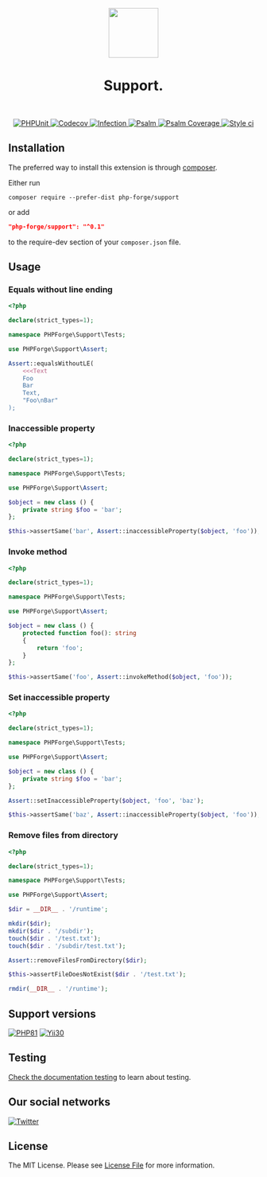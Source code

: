 <p align="center">
    <a href="https://github.com/php-forge/support" target="_blank">
        <img src="https://avatars.githubusercontent.com/u/103309199?s%25253D400%252526u%25253Dca3561c692f53ed7eb290d3bb226a2828741606f%252526v%25253D4" height="100px">
    </a>
    <h1 align="center">Support.</h1>
    <br>
</p>

<p align="center">
    <a href="https://github.com/php-forge/support/actions/workflows/build.yml" target="_blank">
        <img src="https://github.com/php-forge/support/actions/workflows/build.yml/badge.svg" alt="PHPUnit">
    </a>
    <a href="https://codecov.io/gh/php-forge/support" target="_blank">
        <img src="https://codecov.io/gh/php-forge/support/branch/main/graph/badge.svg?token=MF0XUGVLYC" alt="Codecov">
    </a>
    <a href="https://dashboard.stryker-mutator.io/reports/github.com/php-forge/support/main" target="_blank">
        <img src="https://img.shields.io/endpoint?style=flat&url=https%3A%2F%2Fbadge-api.stryker-mutator.io%2Fgithub.com%2Fyii2-extensions%2Fasset-bootstrap5%2Fmain" alt="Infection">
    </a>
    <a href="https://github.com/php-forge/support/actions/workflows/static.yml" target="_blank">
        <img src="https://github.com/php-forge/support/actions/workflows/static.yml/badge.svg" alt="Psalm">
    </a>
    <a href="https://shepherd.dev/github/php-forge/support" target="_blank">
        <img src="https://shepherd.dev/github/php-forge/support/coverage.svg" alt="Psalm Coverage">
    </a>
    <a href="https://github.styleci.io/repos/661073468?branch=main" target="_blank">
        <img src="https://github.styleci.io/repos/661073468/shield?branch=main" alt="Style ci">
    </a>           
</p>

## Installation

The preferred way to install this extension is through [composer](https://getcomposer.org/download/).

Either run

```shell
composer require --prefer-dist php-forge/support
```

or add

```json
"php-forge/support": "^0.1"
```

to the require-dev section of your `composer.json` file. 

## Usage

### Equals without line ending

```php
<?php

declare(strict_types=1);

namespace PHPForge\Support\Tests;

use PHPForge\Support\Assert;

Assert::equalsWithoutLE(
    <<<Text
    Foo
    Bar
    Text,
    "Foo\nBar"
);
```

### Inaccessible property

```php
<?php

declare(strict_types=1);

namespace PHPForge\Support\Tests;

use PHPForge\Support\Assert;

$object = new class () {
    private string $foo = 'bar';
};

$this->assertSame('bar', Assert::inaccessibleProperty($object, 'foo'));
```

### Invoke method

```php
<?php

declare(strict_types=1);

namespace PHPForge\Support\Tests;

use PHPForge\Support\Assert;

$object = new class () {
    protected function foo(): string
    {
        return 'foo';
    }
};

$this->assertSame('foo', Assert::invokeMethod($object, 'foo'));
```

### Set inaccessible property

```php
<?php

declare(strict_types=1);

namespace PHPForge\Support\Tests;

use PHPForge\Support\Assert;

$object = new class () {
    private string $foo = 'bar';
};

Assert::setInaccessibleProperty($object, 'foo', 'baz');

$this->assertSame('baz', Assert::inaccessibleProperty($object, 'foo'));
```

### Remove files from directory

```php
<?php

declare(strict_types=1);

namespace PHPForge\Support\Tests;

use PHPForge\Support\Assert;

$dir = __DIR__ . '/runtime';

mkdir($dir);
mkdir($dir . '/subdir');
touch($dir . '/test.txt');
touch($dir . '/subdir/test.txt');

Assert::removeFilesFromDirectory($dir);

$this->assertFileDoesNotExist($dir . '/test.txt');

rmdir(__DIR__ . '/runtime');
```

## Support versions

[![PHP81](https://img.shields.io/badge/PHP-%3E%3D8.1-787CB5)](https://www.php.net/releases/8.1/en.php)
[![Yii30](https://img.shields.io/badge/Yii%20version-3.0-blue)](https://yiiframework.com)

## Testing

[Check the documentation testing](/docs/testing.md) to learn about testing.

## Our social networks

[![Twitter](https://img.shields.io/badge/twitter-follow-1DA1F2?logo=twitter&logoColor=1DA1F2&labelColor=555555?style=flat)](https://twitter.com/Terabytesoftw)

## License

The MIT License. Please see [License File](LICENSE.md) for more information.
